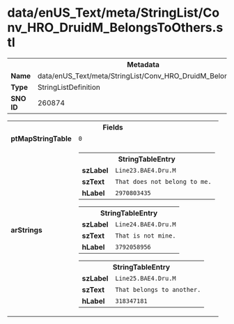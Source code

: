 <h1>data/enUS_Text/meta/StringList/Conv_HRO_DruidM_BelongsToOthers.stl</h1><table><tr><th colspan="100%">Metadata</th></tr><tr><td><b>Name</b></td><td>data/enUS_Text/meta/StringList/Conv_HRO_DruidM_BelongsToOthers.stl</td></tr><tr><td><b>Type</b></td><td>StringListDefinition</td></tr><tr><td><b>SNO ID</b></td><td>260874</td></tr></table>

<table><tr><th colspan="100%">Fields</th></tr><tr><td><b>ptMapStringTable</b></td><td><code>0</code></td></tr><tr><td><b>arStrings</b></td><td><table><tr><th colspan="100%">StringTableEntry</th></tr><tr><td><b>szLabel</b></td><td><code>Line23.BAE4.Dru.M</code></td></tr><tr><td><b>szText</b></td><td><code>That does not belong to me.</code></td></tr><tr><td><b>hLabel</b></td><td><code>2970803435</code></td></tr></table>


<table><tr><th colspan="100%">StringTableEntry</th></tr><tr><td><b>szLabel</b></td><td><code>Line24.BAE4.Dru.M</code></td></tr><tr><td><b>szText</b></td><td><code>That is not mine.</code></td></tr><tr><td><b>hLabel</b></td><td><code>3792058956</code></td></tr></table>


<table><tr><th colspan="100%">StringTableEntry</th></tr><tr><td><b>szLabel</b></td><td><code>Line25.BAE4.Dru.M</code></td></tr><tr><td><b>szText</b></td><td><code>That belongs to another.</code></td></tr><tr><td><b>hLabel</b></td><td><code>318347181</code></td></tr></table>


</td></tr></table>

